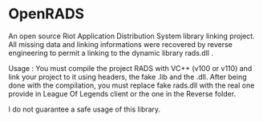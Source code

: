 OpenRADS
====
An open source Riot Application Distribution System library linking project.
All missing data and linking informations were recovered by reverse engineering to permit a linking to the dynamic library rads.dll .

Usage :
You must compile the project RADS with VC++ (v100 or v110) and link your project to it using headers, the fake .lib and the .dll.
After being done with the compilation, you must replace fake rads.dll with the real one provide in League Of Legends client or the one in the Reverse folder.


I do not guarantee a safe usage of this library.
